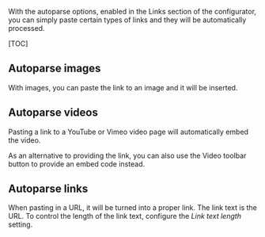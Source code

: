 With the autoparse options, enabled in the Links section of the configurator, you can simply paste certain types of links and they will be automatically processed. 

[TOC]

## Autoparse images

With images, you can paste the link to an image and it will be inserted. 

## Autoparse videos

Pasting a link to a YouTube or Vimeo video page will automatically embed the video. 

As an alternative to providing the link, you can also use the Video toolbar button to provide an embed code instead. 

## Autoparse links

When pasting in a URL, it will be turned into a proper link. The link text is the URL. To control the length of the link text, configure the _Link text length_ setting. 

